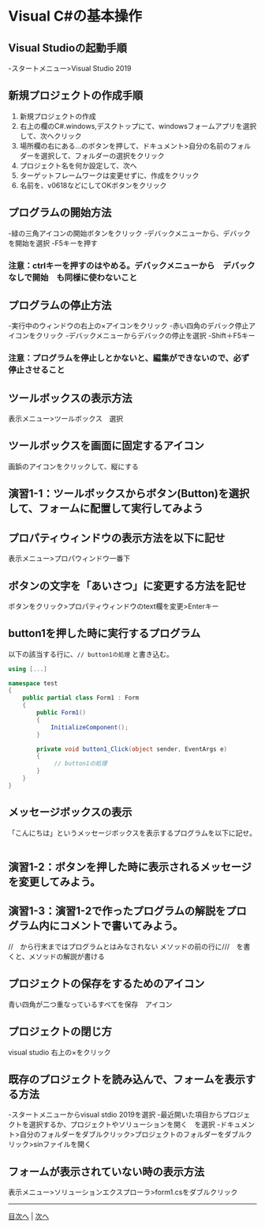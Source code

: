 # Visual C#の基本操作
## Visual Studioの起動手順
-スタートメニュー>Visual Studio 2019


## 新規プロジェクトの作成手順
1. 新規プロジェクトの作成
2. 右上の欄のC#.windows,デスクトップにて、windowsフォームアプリを選択して、次へクリック
3. 場所欄の右にある...のボタンを押して、ドキュメント>自分の名前のフォルダーを選択して、フォルダーの選択をクリック
4. プロジェクト名を何か設定して、次へ
5. ターゲットフレームワークは変更せずに、作成をクリック
6. 名前を、v0618などにしてOKボタンをクリック

## プログラムの開始方法
-緑の三角アイコンの開始ボタンをクリック
-デバックメニューから、デバックを開始を選択
-F5キーを押す

### 注意：ctrlキーを押すのはやめる。デバックメニューから　デバックなしで開始　も同様に使わないこと

## プログラムの停止方法
-実行中のウィンドウの右上の×アイコンをクリック
-赤い四角のデバック停止アイコンをクリック
-デバックメニューからデバックの停止を選択
-Shift＋F5キー

### 注意：プログラムを停止しとかないと、編集ができないので、必ず停止させること

## ツールボックスの表示方法
表示メニュー>ツールボックス　選択


## ツールボックスを画面に固定するアイコン
画鋲のアイコンをクリックして、縦にする


## 演習1-1：ツールボックスからボタン(Button)を選択して、フォームに配置して実行してみよう



## プロパティウィンドウの表示方法を以下に記せ
表示メニュー>プロパウィンドウ一番下


## ボタンの文字を「あいさつ」に変更する方法を記せ
ボタンをクリック>プロパティウィンドウのtext欄を変更>Enterキー

## button1を押した時に実行するプログラム
以下の該当する行に、`// button1の処理` と書き込む。

```cs
using [...]

namespace test
{
    public partial class Form1 : Form
    {
        public Form1()
        {
            InitializeComponent();
        }

        private void button1_Click(object sender, EventArgs e)
        {
             // button1の処理
        }
    }
}
```

## メッセージボックスの表示
「こんにちは」というメッセージボックスを表示するプログラムを以下に記せ。

```cs

```

## 演習1-2：ボタンを押した時に表示されるメッセージを変更してみよう。



## 演習1-3：演習1-2で作ったプログラムの解説をプログラム内にコメントで書いてみよう。

//　から行末まではプログラムとはみなされない
メソッドの前の行に///　を書くと、メソッドの解説が書ける


## プロジェクトの保存をするためのアイコン

青い四角が二つ重なっているすべてを保存　アイコン

## プロジェクトの閉じ方

visual studio 右上の×をクリック

## 既存のプロジェクトを読み込んで、フォームを表示する方法
-スタートメニューからvisual stdio 2019を選択
-最近開いた項目からプロジェクトを選択するか、プロジェクトやソリューションを開く　を選択
-ドキュメント>自分のフォルダーをダブルクリック>プロジェクトのフォルダーをダブルクリック>sinファイルを開く

## フォームが表示されていない時の表示方法
表示メニュー>ソリューションエクスプローラ>form1.csをダブルクリック


---

[目次へ](README.md#%E7%9B%AE%E6%AC%A1) | [次へ](README.md#%E3%83%97%E3%83%AD%E3%82%B0%E3%83%A9%E3%83%9F%E3%83%B3%E3%82%B0%E3%81%AE%E8%82%9D)
